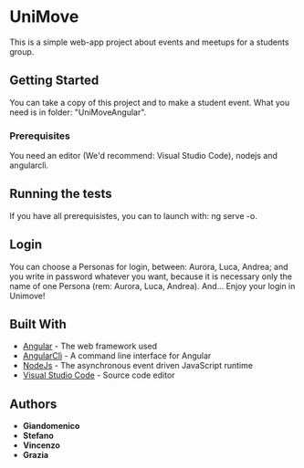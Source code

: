 # UniMove

This is a simple web-app project about events and meetups for a students group.

## Getting Started

You can take a copy of this project and to make a student event. What you need is in folder: "UniMoveAngular".

### Prerequisites

You need an editor (We'd recommend: Visual Studio Code), nodejs and angularclì.

## Running the tests

If you have all prerequisistes, you can to launch with: ng serve -o.

## Login

You can choose a Personas for login, between: Aurora, Luca, Andrea; and you write in password whatever you want, because it is necessary only the name of one Persona (rem: Aurora, Luca, Andrea). And... Enjoy your login in Unimove!  

## Built With

* [Angular](https://angular.io/) - The web framework used
* [AngularClì](https://cli.angular.io/) - A command line interface for Angular
* [NodeJs](https://nodejs.org/it/) - The asynchronous event driven JavaScript runtime
* [Visual Studio Code](https://code.visualstudio.com/) - Source code editor

## Authors

* **Giandomenico**
* **Stefano**
* **Vincenzo**
* **Grazia**
